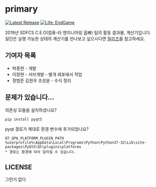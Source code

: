 # primary

[![Latest Release](https://img.shields.io/badge/latest-0.000000011-red.svg)](#)
[![Life: EndGame](https://img.shields.io/badge/life-end%20game-red.svg)](#)

2019년 SDFCS C.E.O(컴퓨-타 엔지니어링 옵빠) 팀의 활동 결과물, 계산기입니다.  
일단은 실행 가능한 상태의 계산기를 만나보고 싶으시다면 [릴리즈](https://github.com/2019-sdfcs-programming/primary/releases)를 참고하세요.

## 기여자 목록
 * 박종현 - 개발
 * 이창현 - 서브개발 - 별개 레포에서 작업
 * 정범준 김원우 조성윤 - 수식 정리

## 문제가 있습니다...

의존성 모듈을 설치하셨나요?
```bash
pip install pyqt5
```

pyqt 경로가 제대로 환경 변수에 추가되었나요?
```
QT_QPA_PLATFORM_PLUGIN_PATH
%userprofile%\AppData\Local\Programs\Python\Python37-32\Lib\site-packages\PyQt5\Qt\plugins\platforms
* 경로는 환경에 따라 달라질 수 있습니다.
```

## LICENSE
그런거 없다

